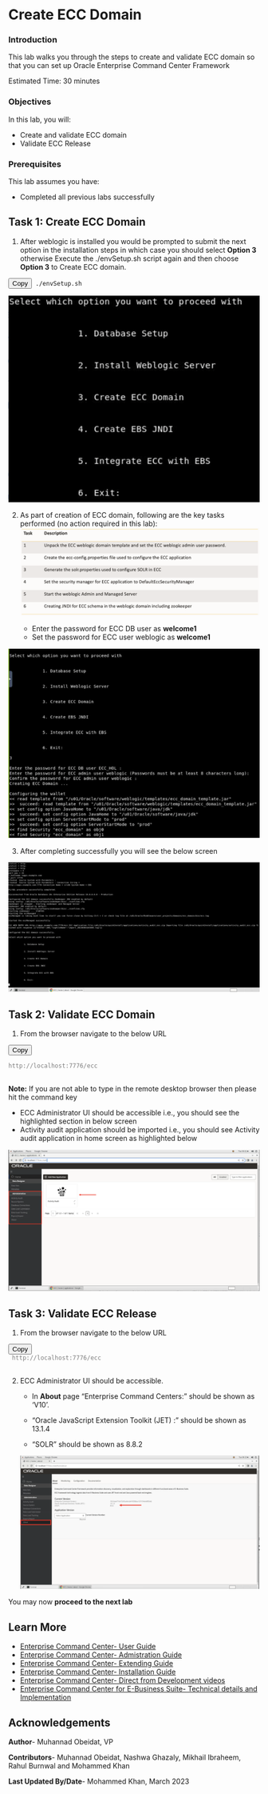 # Create ECC Domain

### Introduction


This lab walks you through the steps to create and validate ECC domain so that you can set up Oracle Enterprise Command Center Framework



Estimated Time: 30 minutes

### Objectives
In this lab, you will:
* Create and validate ECC domain
* Validate ECC Release


### Prerequisites

This lab assumes you have:
* Completed all previous labs successfully 

##  

## Task 1: Create ECC Domain

1. After weblogic is installed you would be prompted to submit the next option in the installation steps in which case you should  select **Option 3** otherwise Execute the ./envSetup.sh script again and then choose **Option 3** to Create ECC domain. 

<pre><button class="copy-button" title="Copy text to clipboard">Copy</button><code class="hljs apache"><span class="copy-code"><span class="hljs-attribute"> ./envSetup.sh
</span></code></pre></li>



![Image alt text](images/selectoption.png)


2. As part of creation of ECC domain, following are the key tasks performed (no action required in this lab):
![Image alt text](images/eccdomain.png)

   * Enter the password for ECC DB user as **welcome1** 
   * Set the password for ECC user weblogic as **welcome1**



![Image alt text](images/weblogic1000.png)

3. After completing successfully you will see the below screen

![Image alt text](images/eccdomainsuccess.png)


## Task 2: Validate ECC Domain

1. From the browser navigate to the below URL 

<pre><button class="copy-button" title="Copy text to clipboard">Copy</button><code class="hljs apache"><span class="copy-code"><span class="hljs-attribute"><div style="color:grey"> 
http://localhost:7776/ecc
</div>
</span></code></pre></li>

**Note:** If you are not able to type in the remote desktop browser then please hit the command key


   * ECC Administrator UI should be accessible i.e., you should see the highlighted section in below  screen
   * Activity audit application should be imported i.e., you should see Activity audit application in home screen as highlighted below


   ![Image alt text](images/validateeccdomain6.png)




## Task 3: Validate ECC Release


1. From the browser navigate to the below URL

<pre><button class="copy-button" title="Copy text to clipboard">Copy</button><code class="hljs apache"><span class="copy-code"><span class="hljs-attribute"><div style="color:grey"> http://localhost:7776/ecc
</div>
</span></code></pre></li>
2. ECC Administrator UI should be accessible.

   * In **About** page “Enterprise Command Centers:” should be shown as ‘V10’.

   * “Oracle JavaScript Extension Toolkit (JET) :” should be shown as 13.1.4 

   * “SOLR” should be shown as 8.8.2

   ![Image alt text](images/validateabout5.png)



You may now **proceed to the next lab**


## Learn More
* [Enterprise Command Center- User Guide](https://docs.oracle.com/cd/E26401_01/doc.122/e22956/T27641T671922.htm)
* [Enterprise Command Center- Admistration Guide](https://docs.oracle.com/cd/E26401_01/doc.122/f34732/toc.htm)
* [Enterprise Command Center- Extending Guide](https://docs.oracle.com/cd/E26401_01/doc.122/f21671/T673609T673618.htm)
* [Enterprise Command Center- Installation Guide](https://support.oracle.com/epmos/faces/DocumentDisplay?_afrLoop=264801675930013&id=2495053.1&_afrWindowMode=0&_adf.ctrl-state=1c6rxqpyoj_102)
* [Enterprise Command Center- Direct from Development videos](https://learn.oracle.com/ols/course/ebs-enterprise-command-centers-direct-from-development/50662/60350)
* [Enterprise Command Center for E-Business Suite- Technical details and Implementation](https://mylearn.oracle.com/ou/component/-/117416)

## Acknowledgements

**Author**- Muhannad Obeidat, VP

**Contributors**-  Muhannad Obeidat, Nashwa Ghazaly, Mikhail Ibraheem, Rahul Burnwal and Mohammed Khan

**Last Updated By/Date**- Mohammed Khan, March 2023

